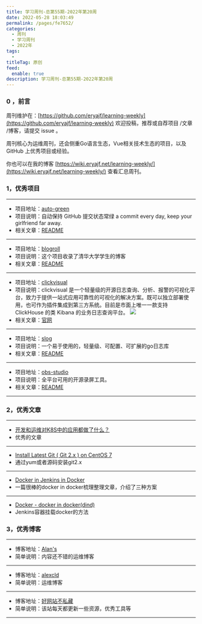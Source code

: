 ```yaml
---
title: 学习周刊-总第55期-2022年第20周
date: 2022-05-28 18:03:49
permalink: /pages/fe7652/
categories:
  - 周刊
  - 学习周刊
  - 2022年
tags:
  -
titleTag: 原创
feed:
  enable: true
description: 学习周刊-总第55期-2022年第20周
---
```


### 0 ，前言

周刊维护在：[https://github.com/eryajf/learning-weekly](https://github.com/eryajf/learning-weekly) 欢迎投稿，推荐或自荐项目 /文章 /博客，请提交 issue 。

周刊核心为运维周刊，还会侧重Go语言生态，Vue相关技术生态的项目，以及 GitHub 上优秀项目或经验。

你也可以在我的博客 [https://wiki.eryajf.net/learning-weekly/](https://wiki.eryajf.net/learning-weekly/) 查看汇总周刊。


### 1，优秀项目

---
- 项目地址：[auto-green](https://github.com/justjavac/auto-green)
- 项目说明：自动保持 GitHub 提交状态常绿 a commit every day, keep your girlfriend far away.
- 相关文章：[README](https://github.com/justjavac/auto-green#readme)
---
- 项目地址：[blogroll](https://github.com/tuna/blogroll)
- 项目说明：这个项目收录了清华大学学生的博客
- 相关文章：[README](https://github.com/tuna/blogroll#readme)
---
- 项目地址：[clickvisual](https://github.com/clickvisual/clickvisual)
- 项目说明：clickvisual 是一个轻量级的开源日志查询、分析、报警的可视化平台，致力于提供一站式应用可靠性的可视化的解决方案。既可以独立部署使用，也可作为插件集成到第三方系统。目前是市面上唯一一款支持 ClickHouse 的类 Kibana 的业务日志查询平台。
  ![](http://t.eryajf.net/imgs/2022/05/3f91cdfe2a5e2ec8.webp)
- 相关文章：[官网](https://clickvisual.gocn.vip/)
---
- 项目地址：[slog](https://github.com/gookit/slog)
- 项目说明：一个易于使用的，轻量级、可配置、可扩展的go日志库
- 相关文章：[README](https://github.com/gookit/slog/blob/master/README.zh-CN.md)
---
- 项目地址：[obs-studio](https://github.com/obsproject/obs-studio)
- 项目说明：全平台可用的开源录屏工具。
- 相关文章：[README](https://github.com/obsproject/obs-studio#readme)
---

### 2，优秀文章

---
- [开发和运维对K8S中的应用都做了什么？](https://www.coolops.cn/archives/kai-fa-he-yun-wei-dui-k8s-zhong-de-ying-yong-dou-zuo-le-shen-me-#%E8%BF%90%E7%BB%B4%E4%BE%A7)
- 优秀的文章
---
- [Install Latest Git ( Git 2.x ) on CentOS 7](https://computingforgeeks.com/how-to-install-latest-version-of-git-git-2-x-on-centos-7/)
- 通过yum或者源码安装git2.x
---
- [Docker in Jenkins in Docker](https://www.tiuweehan.com/blog/2020-09-10-docker-in-jenkins-in-docker/)
- 一篇很棒的docker in docker梳理整理文章，介绍了三种方案
---
- [Docker - docker in docker(dind)](https://www.cnblogs.com/anliven/p/13551614.html)
- Jenkins容器挂载docker的方法

### 3，优秀博客

---
- 博客地址：[Alan's](https://imwang.top/)
- 简单说明：内容还不错的运维博客
---
- 博客地址：[alexcld](https://blogtest.alexcld.com/)
- 简单说明：运维博客
---
- 博客地址：[好网站不私藏](https://www.207788.xyz/)
- 简单说明：该站每天都更新一些资源，优秀工具等
---

